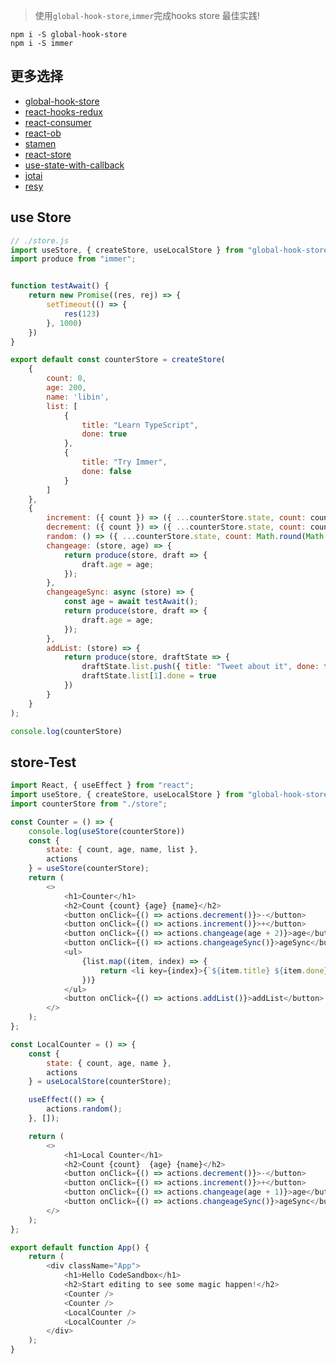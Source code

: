 > 使用`global-hook-store`,`immer`完成hooks store 最佳实践!

```
npm i -S global-hook-store
npm i -S immer
```

## 更多选择
- [global-hook-store](https://github.com/richarddd/global-hook-store)
- [react-hooks-redux](https://github.com/ymzuiku/react-hooks-redux)
- [react-consumer](https://github.com/ymzuiku/react-consumer)
- [react-ob](https://github.com/ymzuiku/react-ob)
- [stamen](https://github.com/forsigner/stamen)
- [react-store](https://github.com/savage181855/react-store)
- [use-state-with-callback](https://github.com/open-FE/use-state-with-callback)
- [jotai](https://jotai.org/)
- [resy](https://github.com/lsbFlying/resy)
## use Store
```js
// ./store.js
import useStore, { createStore, useLocalStore } from "global-hook-store";
import produce from "immer";


function testAwait() {
    return new Promise((res, rej) => {
        setTimeout(() => {
            res(123)
        }, 1000)
    })
}

export default const counterStore = createStore(
    {
        count: 0,
        age: 200,
        name: 'libin',
        list: [
            {
                title: "Learn TypeScript",
                done: true
            },
            {
                title: "Try Immer",
                done: false
            }
        ]
    },
    {
        increment: ({ count }) => ({ ...counterStore.state, count: count + 1 }),
        decrement: ({ count }) => ({ ...counterStore.state, count: count - 1 }),
        random: () => ({ ...counterStore.state, count: Math.round(Math.random() * 10) }),
        changeage: (store, age) => {
            return produce(store, draft => {
                draft.age = age;
            });
        },
        changeageSync: async (store) => {
            const age = await testAwait();
            return produce(store, draft => {
                draft.age = age;
            });
        },
        addList: (store) => {
            return produce(store, draftState => {
                draftState.list.push({ title: "Tweet about it", done: false })
                draftState.list[1].done = true
            })
        }
    }
);

console.log(counterStore)

```

## store-Test
```js
import React, { useEffect } from "react";
import useStore, { createStore, useLocalStore } from "global-hook-store";
import counterStore from "./store";

const Counter = () => {
	console.log(useStore(counterStore))
	const {
		state: { count, age, name, list },
		actions
	} = useStore(counterStore);
	return (
		<>
			<h1>Counter</h1>
			<h2>Count {count} {age} {name}</h2>
			<button onClick={() => actions.decrement()}>-</button>
			<button onClick={() => actions.increment()}>+</button>
			<button onClick={() => actions.changeage(age + 2)}>age</button>
			<button onClick={() => actions.changeageSync()}>ageSync</button>
			<ul>
				{list.map((item, index) => {
					return <li key={index}>{`${item.title} ${item.done}`}</li>
				})}
			</ul>
			<button onClick={() => actions.addList()}>addList</button>
		</>
	);
};

const LocalCounter = () => {
	const {
		state: { count, age, name },
		actions
	} = useLocalStore(counterStore);

	useEffect(() => {
		actions.random();
	}, []);

	return (
		<>
			<h1>Local Counter</h1>
			<h2>Count {count}  {age} {name}</h2>
			<button onClick={() => actions.decrement()}>-</button>
			<button onClick={() => actions.increment()}>+</button>
			<button onClick={() => actions.changeage(age + 1)}>age</button>
			<button onClick={() => actions.changeageSync()}>ageSync</button>
		</>
	);
};

export default function App() {
	return (
		<div className="App">
			<h1>Hello CodeSandbox</h1>
			<h2>Start editing to see some magic happen!</h2>
			<Counter />
			<Counter />
			<LocalCounter />
			<LocalCounter />
		</div>
	);
}

```
